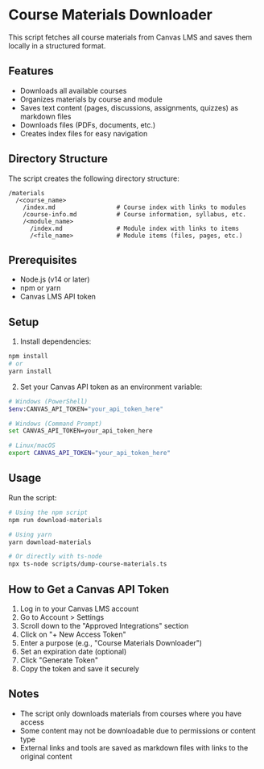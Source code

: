 # Course Materials Downloader

This script fetches all course materials from Canvas LMS and saves them locally in a structured format.

## Features

- Downloads all available courses
- Organizes materials by course and module
- Saves text content (pages, discussions, assignments, quizzes) as markdown files
- Downloads files (PDFs, documents, etc.)
- Creates index files for easy navigation

## Directory Structure

The script creates the following directory structure:

```
/materials
  /<course_name>
    /index.md                 # Course index with links to modules
    /course-info.md           # Course information, syllabus, etc.
    /<module_name>
      /index.md               # Module index with links to items
      /<file_name>            # Module items (files, pages, etc.)
```

## Prerequisites

- Node.js (v14 or later)
- npm or yarn
- Canvas LMS API token

## Setup

1. Install dependencies:

```bash
npm install
# or
yarn install
```

2. Set your Canvas API token as an environment variable:

```bash
# Windows (PowerShell)
$env:CANVAS_API_TOKEN="your_api_token_here"

# Windows (Command Prompt)
set CANVAS_API_TOKEN=your_api_token_here

# Linux/macOS
export CANVAS_API_TOKEN="your_api_token_here"
```

## Usage

Run the script:

```bash
# Using the npm script
npm run download-materials

# Using yarn
yarn download-materials

# Or directly with ts-node
npx ts-node scripts/dump-course-materials.ts
```

## How to Get a Canvas API Token

1. Log in to your Canvas LMS account
2. Go to Account > Settings
3. Scroll down to the "Approved Integrations" section
4. Click on "+ New Access Token"
5. Enter a purpose (e.g., "Course Materials Downloader")
6. Set an expiration date (optional)
7. Click "Generate Token"
8. Copy the token and save it securely

## Notes

- The script only downloads materials from courses where you have access
- Some content may not be downloadable due to permissions or content type
- External links and tools are saved as markdown files with links to the original content
